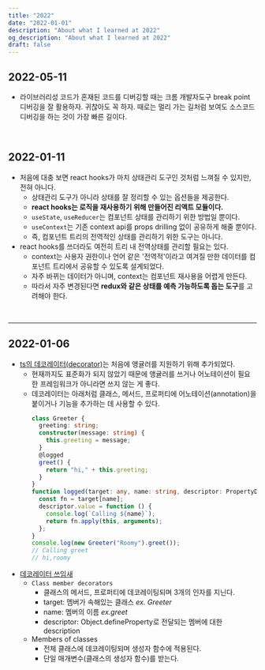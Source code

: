 ```yaml
---
title: "2022"
date: "2022-01-01"
description: "About what I learned at 2022"
og_description: "About what I learned at 2022"
draft: false
---
```


## **2022-05-11**

- 라이브러리성 코드가 혼재된 코드를 디버깅할 때는 크롬 개발자도구 break point 디버깅을 잘 활용하자. 귀찮아도 꼭 하자. 때로는 멀리 가는 길처럼 보여도 소스코드 디버깅을 하는 것이 가장 빠른 길이다.

<br />

## **2022-01-11**

- 처음에 대충 보면 react hooks가 마치 상태관리 도구인 것처럼 느껴질 수 있지만, 전혀 아니다.
  - 상태관리 도구가 아니라 상태를 잘 정리할 수 있는 옵션들을 제공한다.
  - **react hooks는 로직을 재사용하기 위해 만들어진 리액트 모듈이다.**
  - `useState`, `useReducer`는 컴포넌트 상태를 관리하기 위한 방법일 뿐이다.
  - `useContext`는 기존 context api를 props drilling 없이 공유하게 해줄 뿐이다.
  - 즉, 컴포넌트 트리의 전역적인 상태를 관리하기 위한 도구는 아니다.
- react hooks를 쓰더라도 여전히 트리 내 전역상태를 관리할 필요는 있다.
  - context는 사용자 권한이나 언어 같은 '전역적'이라고 여겨질 만한 데이터를 컴포넌트 트리에서 공유할 수 있도록 설계되었다.
  - 자주 바뀌는 데이터가 아니며, context는 컴포넌트 재사용을 어렵게 만든다.
  - 따라서 자주 변경된다면 **redux와 같은 상태를 예측 가능하도록 돕는 도구**를 고려해야 한다.

<br />
<hr />

## **2022-01-06**

- [ts의 데코레이터(decorator)](https://www.typescriptlang.org/docs/handbook/decorators.html)는 처음에 앵귤러를 지원하기 위해 추가되었다.
  - 현재까지도 표준화가 되지 않았기 때문에 앵귤러를 쓰거나 어노테이션이 필요한 프레임워크가 아니라면 쓰지 않는 게 좋다.
  - 데코레이터는 아래처럼 클래스, 메서드, 프로퍼티에 어노테이션(annotation)을 붙이거나 기능을 추가하는 데 사용할 수 있다.
    ```ts
    class Greeter {
      greeting: string;
      constructor(message: string) {
        this.greeting = message;
      }
      @logged
      greet() {
        return "hi," + this.greeting;
      }
    }
    function logged(target: any, name: string, descriptor: PropertyDescriptor) {
      const fn = target[name];
      descriptor.value = function () {
        console.log(`Calling ${name}`);
        return fn.apply(this, arguments);
      };
    }
    console.log(new Greeter("Roomy").greet());
    // Calling greet
    // hi,roomy
    ```
- [데코레이터 쓰임새](https://www.geeksforgeeks.org/what-are-decorators-and-how-are-they-used-in-javascript/)
  - `Class member decorators`
    - 클래스의 메서드, 프로퍼티에 데코레이팅되며 3개의 인자를 지닌다.
    - target: 멤버가 속해있는 클래스 _ex. Greeter_
    - name: 멤버의 이름 _ex.greet_
    - descriptor: Object.defineProperty로 전달되는 멤버에 대한 description
  - Members of classes
    - 전체 클래스에 데코레이팅되며 생성자 함수에 적용된다.
    - 단일 매개변수(클래스의 생성자 함수)를 받는다.
